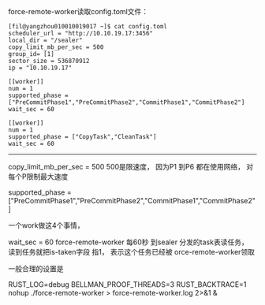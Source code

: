 force-remote-worker读取config.toml文件：
```
[fil@yangzhou010010019017 ~]$ cat config.toml
scheduler_url = "http://10.10.19.17:3456"
local_dir = "/sealer"
copy_limit_mb_per_sec = 500
group_id= [1]
sector_size = 536870912
ip = "10.10.19.17"

[[worker]]
num = 1
supported_phase = ["PreCommitPhase1","PreCommitPhase2","CommitPhase1","CommitPhase2"]
wait_sec = 60

[[worker]]
num = 1
supported_phase = ["CopyTask","CleanTask"]
wait_sec = 60
```
---
copy_limit_mb_per_sec = 500
500是限速度， 因为P1 到P6 都在使用网络， 对每个P限制最大速度


supported_phase = ["PreCommitPhase1","PreCommitPhase2","CommitPhase1","CommitPhase2"]

一个work做这4个事情， 


wait_sec = 60
force-remote-worker 每60秒 到sealer 分发的task表读任务，  读到任务就把is-taken字段 指1， 表示这个任务已经被 orce-remote-worker领取

一般合理的设置是


RUST_LOG=debug BELLMAN_PROOF_THREADS=3 RUST_BACKTRACE=1 nohup ./force-remote-worker > force-remote-worker.log 2>&1 &
